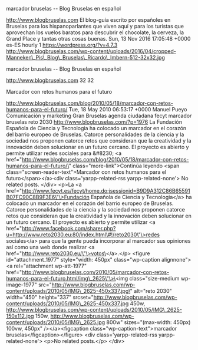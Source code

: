 marcador bruselas -- Blog Bruselas en español

http://www.blogbruselas.com El blog-guía escrito por españoles en
Bruselas para los hispanoparlantes que viven aquí y para los turistas
que aprovechan los vuelos baratos para descubrir el chocolate, la
cerveza, la Grand Place y tantas otras cosas buenas. Sun, 13 Nov 2016
17:05:48 +0000 es-ES hourly 1 https://wordpress.org/?v=4.7.3
http://www.blogbruselas.com/wp-content/uploads/2016/04/cropped-Manneken\_Pis\_Blog\_Bruselas\_Ricardo\_Imbern-512-32x32.jpg

marcador bruselas -- Blog Bruselas en español

http://www.blogbruselas.com 32 32

Marcador con retos humanos para el futuro

http://www.blogbruselas.com/blog/2010/05/18/marcador-con-retos-humanos-para-el-futuro/
Tue, 18 May 2010 06:53:17 +0000 Manuel Pueyo Comunicación y marketing
Gran Bruselas agenda ciudadana fecyt marcador bruselas reto 2030
http://www.blogbruselas.com/?p=1976 La Fundación Española de Ciencia y
Tecnologia ha colocado un marcador en el corazón del barrio europeo de
Bruselas. Catorce personalidades de la ciencia y la sociedad nos
proponen catorce retos que consideran que la creatividad y la innovación
deben solucionar en un futuro cercano. El proyecto es abierto y permite
utilizar redes sociales para &\#8230; \<a
href=\"http://www.blogbruselas.com/blog/2010/05/18/marcador-con-retos-humanos-para-el-futuro/\"
class=\"more-link\"\>Continúa leyendo \<span
class=\"screen-reader-text\"\>Marcador con retos humanos para el
futuro\</span\>\</a\>\<div class=\'yarpp-related-rss
yarpp-related-none\'\> No related posts. \</div\> \<p\>La \<a
href=\"http://www.fecyt.es/fecyt/home.do;jsessionid=B9D9A312C86B65591B07FC90C8B9F3E6\"\>Fundación
Española de Ciencia y Tecnologia\</a\> ha colocado un marcador en el
corazón del barrio europeo de Bruselas. Catorce personalidades de la
ciencia y la sociedad nos proponen catorce retos que consideran que la
creatividad y la innovación deben solucionar en un futuro cercano. El
proyecto es abierto y permite utilizar \<a
href=\"http://www.facebook.com/sharer.php?u=http://www.reto2030.eu:80/index.html\#!/reto2030\"\>redes
sociales\</a\> para que la gente pueda incorporar al marcador sus
opiniones así como una web donde realizar \<a
href=\"http://www.reto2030.eu/\"\>votos\</a\>.\</p\> \<figure
id=\"attachment\_1977\" style=\"width: 450px\" class=\"wp-caption
alignnone\"\>\<a rel=\"attachment wp-att-1977\"
href=\"http://www.blogbruselas.com/2010/05/marcador-con-retos-humanos-para-el-futuro.html/img\_2625\"\>\<img
class=\"size-medium wp-image-1977\"
src=\"http://www.blogbruselas.com/wp-content/uploads/2010/05/IMG\_2625-450x337.jpg\"
alt=\"reto 2030\" width=\"450\" height=\"337\"
srcset=\"http://www.blogbruselas.com/wp-content/uploads/2010/05/IMG\_2625-450x337.jpg
450w,
http://www.blogbruselas.com/wp-content/uploads/2010/05/IMG\_2625-150x112.jpg
150w,
http://www.blogbruselas.com/wp-content/uploads/2010/05/IMG\_2625.jpg
800w\" sizes=\"(max-width: 450px) 100vw, 450px\" /\>\</a\>\<figcaption
class=\"wp-caption-text\"\>marcador bruselas\</figcaption\>\</figure\>
\<div class=\'yarpp-related-rss yarpp-related-none\'\> \<p\>No related
posts.\</p\> \</div\>
